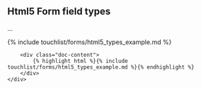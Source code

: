 <div class="line">
    <div class="unit size1of3 gutter-right">
        <h2>Html5 Form field types</h2>
        <p>...</p>
    </div>
    <div class="lastUnit">
        {% include touchlist/forms/html5_types_example.md %}

        <div class="doc-content">
            {% highlight html %}{% include touchlist/forms/html5_types_example.md %}{% endhighlight %}
        </div>
    </div>
</div>